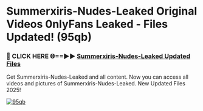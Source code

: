 # Summerxiris-Nudes-Leaked Original Videos 0nlyFans Leaked - Files Updated! (95qb)

<h3>🔴 CLICK HERE 🌐==►► <a href="https://tinyurl.com/4mcuefdz" rel="nofollow">Summerxiris-Nudes-Leaked Updated Files</a></h3>

Get Summerxiris-Nudes-Leaked and all content. Now you can access all videos and pictures of Summerxiris-Nudes-Leaked. New Updated Files 2025!

[![95qb](https://i.imgur.com/StAQSOY.gif)](https://tinyurl.com/4mcuefdz)
